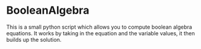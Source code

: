 # BooleanAlgebra
This is a small python script which allows you to compute boolean algebra equations. It works by taking in the equation and the variable values, it then builds up the solution.
